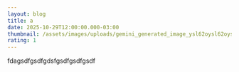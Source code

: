 ```yaml
---
layout: blog
title: a
date: 2025-10-29T12:00:00.000-03:00
thumbnail: /assets/images/uploads/gemini_generated_image_ysl62oysl62oysl6.png
rating: 1
---
```

fdagsdfgsdfgdsfgsdfgsdfgsdf
